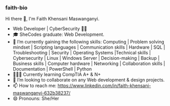 ### faith-bio
 
Hi there 👋, I'm Faith Khensani Maswanganyi.


- Web Developer | CyberSecurity 👩‍💻
- 🎓 SheCodes graduate: Web Development.
- 🔭 I’m currently gaining the following skills: Computing | Problem solving mindset | Scripting languages | Communication skills | Hardware | SQL | Troubleshooting | Security | Operating Systems |Technical skills | 
     Cybersecurity | Linux | Windows Server | Decision-making | Backup | Business skills | Computer hardware | Networking | Collaboration skills | Documentation | PowerShell | Python
- 👩🏽‍💻 Currently learning CompTIA A+ & N+
- 👯 I’m looking to collaborate on any Web development & design projects.
- 📫 How to reach me: https://www.linkedin.com/in/faith-khensani-maswanganyi-632b38237/
- 😄 Pronouns: She/Her


